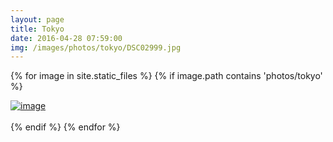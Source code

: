 ```yaml
---
layout: page
title: Tokyo
date: 2016-04-28 07:59:00
img: /images/photos/tokyo/DSC02999.jpg
---
```



{% for image in site.static_files %}
    {% if image.path contains 'photos/tokyo' %}
  <div class="img_row">
	<a href="{{image.path}}">
		<img class="col three" src="{{ site.baseurl }}{{ image.path }}" alt="image"/>
	</a>
</div>
<br/>
  {% endif %}
{% endfor %}
